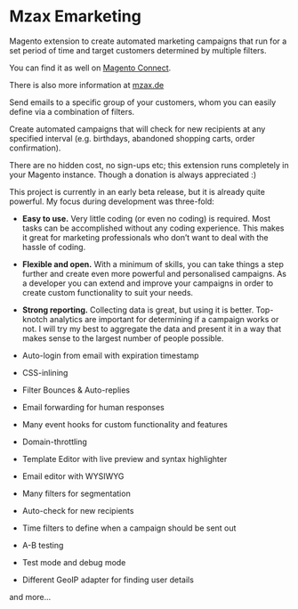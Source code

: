 # Mzax Emarketing

Magento extension to create automated marketing campaigns that run for a set 
period of time and target customers determined by multiple filters.

You can find it as well on <a href="http://www.magentocommerce.com/magento-connect/mzax-emarketing.html">Magento Connect</a>.

There is also more information at <a href="http://www.mzax.de/">mzax.de</a>


Send emails to a specific group of your customers, whom you can easily define via a combination of filters.

Create automated campaigns that will check for new recipients at any specified interval (e.g. birthdays, abandoned shopping carts, order confirmation).

There are no hidden cost, no sign-ups etc; this extension runs completely in your Magento instance. Though a donation is always appreciated :)

This project is currently in an early beta release, but it is already quite powerful. My focus during development was three-fold:

* **Easy to use.** Very little coding (or even no coding) is required. Most tasks can be accomplished without any coding experience. This makes it great for marketing professionals who don’t want to deal with the hassle of coding.
* **Flexible and open.** With a minimum of skills, you can take things a step further and create even more powerful and personalised campaigns. As a developer you can extend and improve your campaigns in order to create custom functionality to suit your needs.
* **Strong reporting.** Collecting data is great, but using it is better. Top-knotch analytics are important for determining if a campaign works or not. I will try my best to aggregate the data and present it in a way that makes sense to the largest number of people possible.

* Auto-login from email with expiration timestamp
* CSS-inlining
* Filter Bounces & Auto-replies
* Email forwarding for human responses
* Many event hooks for custom functionality and features
* Domain-throttling
* Template Editor with live preview and syntax highlighter
* Email editor with WYSIWYG
* Many filters for segmentation
* Auto-check for new recipients
* Time filters to define when a campaign should be sent out
* A-B testing
* Test mode and debug mode
* Different GeoIP adapter for finding user details

and more...


